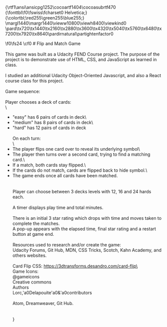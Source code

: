 {\rtf1\ansi\ansicpg1252\cocoartf1404\cocoasubrtf470
{\fonttbl\f0\fswiss\fcharset0 Helvetica;}
{\colortbl;\red255\green255\blue255;}
\margl1440\margr1440\vieww10800\viewh8400\viewkind0
\pard\tx720\tx1440\tx2160\tx2880\tx3600\tx4320\tx5040\tx5760\tx6480\tx7200\tx7920\tx8640\pardirnatural\partightenfactor0

\f0\fs24 \cf0 # Flip and Match Game\
\
This game was built as a Udacity FEND Course project. The purpose of the project is to demonstrate use of HTML, CSS, and JavaScript as learned in class.\
\
I studied an additional Udacity Object-Oriented Javascript, and also a React course class for this project.\
\
Game sequence:\
\
Player chooses a deck of cards:\
\
- "easy" has 6 pairs of cards in deck\
- "medium" has 8 pairs of cards in deck\
- "hard" has 12 pairs of cards in deck\
\
On each turn:\
\
- The player flips one card over to reveal its underlying symbol\
- The player then turns over a second card, trying to find a matching card.\
- If a match, both cards stay flipped.\
- If the cards do not match, cards are flipped back to hide symbol.\
- The game ends once all cards have been matched.\
\
\
Player can choose between 3 decks levels with 12, 16 and 24 hards each.\
 \
A timer displays play time and total minutes.\
\
There is an initial 3 star rating which drops with time and moves taken to complete the matches.\
A pop-up appears with the elapsed time, final star rating and a restart button at game end.\
\
Resources used to research and/or create the game:\
Udacity Forums, Git Hub, MDN, CSS Tricks, Scotch, Kahn Academy, and others websites.\
\
Card Flip CSS: https://3dtransforms.desandro.com/card-flip\
\
Game Icons:\
@gameicons\
Creative commons\
Authors\
Lorc,\'a0Delapouite\'a0&\'a0contributors\
\
Atom, Dreamweaver, Git Hub.\
\
\
}